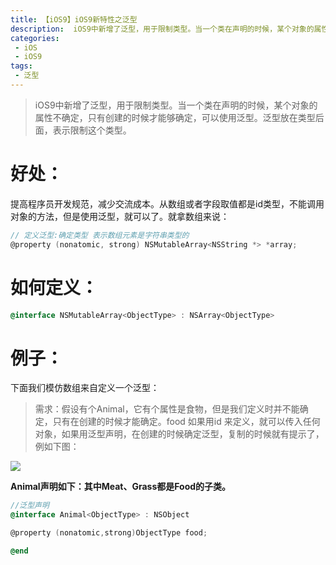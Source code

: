 ```yaml
---
title: 【iOS9】iOS9新特性之泛型
description:  iOS9中新增了泛型，用于限制类型。当一个类在声明的时候，某个对象的属性不确定，只有创建的时候才能够确定，可以使用泛型。泛型放在类型后面，表示限制这个类型。
categories:
 - iOS
 - iOS9
tags:
 - 泛型
---
```


>  iOS9中新增了泛型，用于限制类型。当一个类在声明的时候，某个对象的属性不确定，只有创建的时候才能够确定，可以使用泛型。泛型放在类型后面，表示限制这个类型。

# **好处：**

提高程序员开发规范，减少交流成本。从数组或者字段取值都是id类型，不能调用对象的方法，但是使用泛型，就可以了。就拿数组来说：

```objectivec
// 定义泛型:确定类型 表示数组元素是字符串类型的
@property (nonatomic, strong) NSMutableArray<NSString *> *array;
```

# **如何定义：**

```objectivec
@interface NSMutableArray<ObjectType> : NSArray<ObjectType>
```

# **例子：**

下面我们模仿数组来自定义一个泛型：

> 需求：假设有个Animal，它有个属性是食物，但是我们定义时并不能确定，只有在创建的时候才能确定。food 如果用id 来定义，就可以传入任何对象，如果用泛型声明，在创建的时候确定泛型，复制的时候就有提示了，例如下图：

![](http://static.oschina.net/uploads/space/2016/0723/143657_66kW_2279344.png)

**Animal声明如下：其中Meat、Grass都是Food的子类。**

```objectivec
//泛型声明
@interface Animal<ObjectType> : NSObject

@property (nonatomic,strong)ObjectType food;

@end
```

